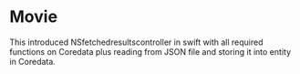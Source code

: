 # Movie
This introduced NSfetchedresultscontroller in swift with all required functions on Coredata plus reading from JSON file and storing 
it into entity in Coredata.
